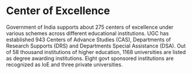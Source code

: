 # Center of Excellence

Government of India supports about 275 centers of excellence under various schemes 
across different educational institutions. UGC has established 943 Centers of 
Advance Studies (CAS), Departments of Research Supports (DRS) and Departments Special
Assistance (DSA). Out of 58 thousand institutions of higher education, 1168 universities
are listed as degree awarding institutions. Eight govt sponsored institutions are
recognized as IoE and three private universities. 
